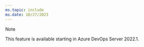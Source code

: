 ```yaml
---
ms.topic: include
ms.date: 10/27/2023
---
```


> [!NOTE]
> This feature is available starting in Azure DevOps Server 2022.1.
